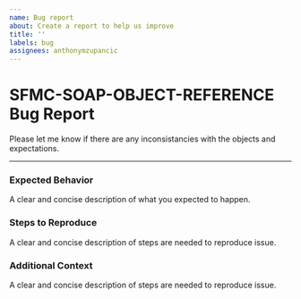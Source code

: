 ```yaml
---
name: Bug report
about: Create a report to help us improve
title: ''
labels: bug
assignees: anthonymzupancic
---
```


# SFMC-SOAP-OBJECT-REFERENCE Bug Report
Please let me know if there are any inconsistancies with the objects and expectations.

---

### Expected Behavior

A clear and concise description of what you expected to happen.

### Steps to Reproduce

A clear and concise description of steps are needed to reproduce issue.

### Additional Context

A clear and concise description of steps are needed to reproduce issue.
